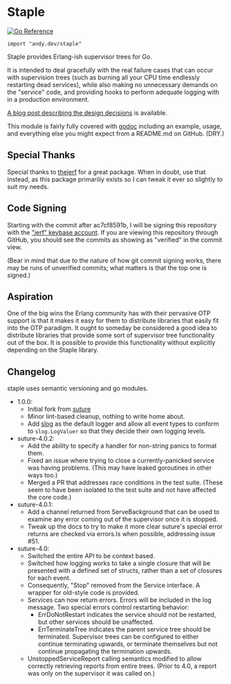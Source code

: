 Staple
======

[![Go Reference](https://pkg.go.dev/badge/andy.dev/staple.svg)](https://pkg.go.dev/andy.dev/staple)

    import "andy.dev/staple"

Staple provides Erlang-ish supervisor trees for Go.

It is intended to deal gracefully with the real failure cases that can
occur with supervision trees (such as burning all your CPU time endlessly
restarting dead services), while also making no unnecessary demands on the
"service" code, and providing hooks to perform adequate logging with in a
production environment.

[A blog post describing the design decisions](http://www.jerf.org/iri/post/2930)
is available.

This module is fairly fully covered
with [godoc](https://pkg.go.dev/andy.dev/staple)
including an example, usage, and everything else you might expect from a
README.md on GitHub. (DRY.)

Special Thanks
--------------

Special thanks to [thejerf](https://github.com/thejerf) for a great package.
When in doubt, use that instead, as this package primariliy exists so I can
tweak it ever so slightly to suit my needs.


Code Signing
------------

Starting with the commit after ac7cf8591b, I will be signing this repository
with the ["jerf" keybase account](https://keybase.io/jerf). If you are viewing
this repository through GitHub, you should see the commits as showing as
"verified" in the commit view.

(Bear in mind that due to the nature of how git commit signing works, there
may be runs of unverified commits; what matters is that the top one is signed.)

Aspiration
----------

One of the big wins the Erlang community has with their pervasive OTP
support is that it makes it easy for them to distribute libraries that
easily fit into the OTP paradigm. It ought to someday be considered a good
idea to distribute libraries that provide some sort of supervisor tree
functionality out of the box. It is possible to provide this functionality
without explicitly depending on the Staple library.

Changelog
---------

staple uses semantic versioning and go modules.

* 1.0.0:
  * Initial fork from [suture](https://github.com/thejerf/suture)
  * Minor lint-based cleanup, nothing to write home about.
  * Add [slog](https://pkg.go.dev/log/slog) as the default logger and allow all
    event types to conform to `slog.LogValuer` so that they decide their own
    logging levels.
* suture-4.0.2:
  * Add the ability to specify a handler for non-string panics to format
    them.
  * Fixed an issue where trying to close a currently-panicked service was
    having problems. (This may have leaked goroutines in other ways too.)
  * Merged a PR that addresses race conditions in the test suite. (These
    seem to have been isolated to the test suite and not have affected the
    core code.)
* suture-4.0.1:
  * Add a channel returned from ServeBackground that can be used to
    examine any error coming out of the supervisor once it is stopped.
  * Tweak up the docs to try to make it more clear suture's special
    error returns are checked via errors.Is when possible, addressing
    issue #51.
* suture-4.0:
  * Switched the entire API to be context based.
  * Switched how logging works to take a single closure that will be
    presented with a defined set of structs, rather than a set of closures
    for each event.
  * Consequently, "Stop" removed from the Service interface. A wrapper for
    old-style code is provided.
  * Services can now return errors. Errors will be included in the log
    message. Two special errors control restarting behavior:
      * ErrDoNotRestart indicates the service should not be restarted,
        but other services should be unaffected.
      * ErrTerminateTree indicates the parent service tree should be
        terminated. Supervisor trees can be configured to either continue
        terminating upwards, or terminate themselves but not continue
        propagating the termination upwards.
  * UnstoppedServiceReport calling semantics modified to allow correctly
    retrieving reports from entire trees. (Prior to 4.0, a report was
    only on the supervisor it was called on.)